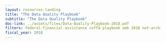 ```yaml
---
layout: resources-landing
title: "The Data Quality Playbook"
subtitle: "The Data Quality Playbook"
doc-link: ../assets/files/Data-Quality-Playbook-2018.pdf
filters: federal-financial-assistance coffa playbook omb 2018 not-archived
fiscal_year: 2018
---
```

